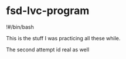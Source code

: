 # fsd-lvc-program

!#/bin/bash

This is the stuff I was practicing all these while.

The second attempt id real as well

